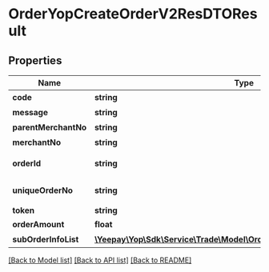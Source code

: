 # OrderYopCreateOrderV2ResDTOResult

## Properties
Name | Type | Description | Notes
------------ | ------------- | ------------- | -------------
**code** | **string** | 返回码 | [optional] 
**message** | **string** | 返回信息 | [optional] 
**parentMerchantNo** | **string** | 发起方商编 | [optional] 
**merchantNo** | **string** | 商户编号 | [optional] 
**orderId** | **string** | 商户收款请求号 | [optional] 
**uniqueOrderNo** | **string** | 易宝收款订单号 | [optional] 
**token** | **string** | token | [optional] 
**orderAmount** | **float** | 订单金额 | [optional] 
**subOrderInfoList** | [**\Yeepay\Yop\Sdk\Service\Trade\Model\OrderYopSubOrderDetailDTOResult[]**](OrderYopSubOrderDetailDTOResult.md) | 子单域信息 | [optional] 

[[Back to Model list]](../README.md#documentation-for-models) [[Back to API list]](../README.md#documentation-for-api-endpoints) [[Back to README]](../README.md)


